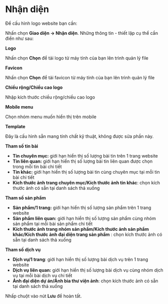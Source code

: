 # Nhận diện

Để cấu hình logo website bạn cần:

Nhấn chọn **Giao diện -> Nhận diện**. Những thông tin - thiết lập cụ thể cần điền như sau:

**Logo**

Nhấn chọn **Chọn** để tải logo từ máy tính của bạn lên trình quản lý file

**Favicon**

Nhấn chọn **Chọn** để tải favicon từ máy tính của bạn lên trình quản lý file

**Chiều rộng/Chiều cao logo**

Nhập kích thước chiều rộng/chiều cao logo

**Mobile menu**

Chọn nhóm menu muốn hiển thị trên mobile

**Template**

Đây là cấu hình sẵn mang tính chất kỹ thuật, không được sửa phần này.

**Tham số tin bài**

- **Tin chuyên mục:** giới hạn hiển thị số lượng bài tin trên 1 trang website
- **Tin liên quan:** giới hạn hiển thị số lượng bài tin liên quan được chọn trong mỗi tin bài chi tiết
- **Tin khác:** giới hạn hiển thị số lượng bài tin cùng chuyên mục tại mỗi tin bài chi tiết
- **Kích thước ảnh trang chuyên mục/Kích thước ảnh tin khác**: chọn kích thước ảnh có sẵn tại danh sách thả xuống

**Tham số sản phẩm**

- **Sản phẩm/1 trang:** giới hạn hiển thị số lượng sản phẩm trên 1 trang website
- **Sản phẩm liên quan:** giới hạn hiển thị số lượng sản phẩm cùng nhóm sản phẩm tại mỗi bài sản phẩm chi tiết
- **Kích thước ảnh trang nhóm sản phẩm/Kích thước ảnh sản phẩm khác/Kích thước ảnh đại diện trang sản phẩm** : chọn kích thước ảnh có sẵn tại danh sách thả xuống

**Tham số dịch vụ**
- **Dịch vụ/1 trang**: giới hạn hiển thị số lượng bài dịch vụ trên 1 trang website
- **Dịch vụ liên quan:** giới hạn hiển thị số lượng bài dịch vụ cùng nhóm dịch vụ tại mỗi bài dịch vụ chi tiết
- **Ảnh đại diện dự án/Ảnh bìa thư viện ảnh**: chọn kích thước ảnh có sẵn tại danh sách thả xuống

Nhấp chuột vào nút **Lưu** để hoàn tất.
